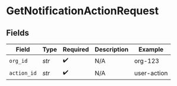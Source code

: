 # GetNotificationActionRequest


## Fields

| Field              | Type               | Required           | Description        | Example            |
| ------------------ | ------------------ | ------------------ | ------------------ | ------------------ |
| `org_id`           | *str*              | :heavy_check_mark: | N/A                | org-123            |
| `action_id`        | *str*              | :heavy_check_mark: | N/A                | user-action        |
